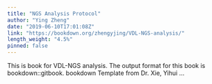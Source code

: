 ```yaml
---
title: "NGS Analysis Protocol"
author: "Ying Zheng"
date: "2019-06-10T17:01:08Z"
link: "https://bookdown.org/zhengyjing/VDL-NGS-analysis/"
length_weight: "4.5%"
pinned: false
---
```


This is book for VDL-NGS analysis. The output format for this book is bookdown::gitbook. bookdown Template from Dr. Xie, Yihui ...
